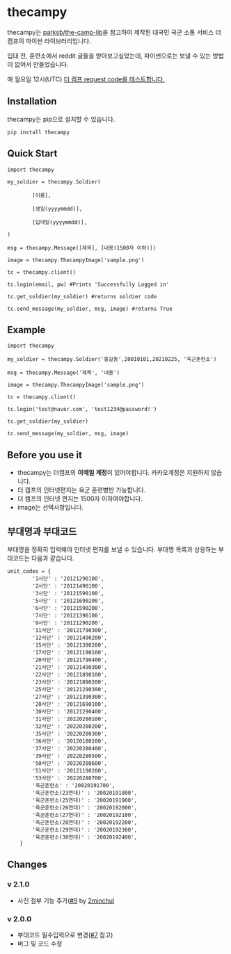 # thecampy

thecampy는 [parksb/the-camp-lib](https://github.com/parksb/the-camp-lib)을 참고하여 제작된 대국민 국군 소통 서비스 더 캠프의 파이썬 라이브러리입니다.

입대 전, 훈련소에서 reddit 글들을 받아보고싶었는데, 파이썬으로는 보낼 수 있는 방법이 없어서 만들었습니다.

매 월요일 12시(UTC) [더 캠프 request code를 테스트합니다.](https://github.com/lewisleedev/thecampy/actions)

## Installation

thecampy는 pip으로 설치할 수 있습니다. 

    pip install thecampy

## Quick Start

    import thecampy

    my_soldier = thecampy.Soldier(

            [이름],

            [생일(yyyymmdd)],

            [입대일(yyyymmdd)],

    )

    msg = thecampy.Message([제목], [내용(1500자 이하)])

    image = thecampy.ThecampyImage('sample.png')

    tc = thecampy.client()

    tc.login(email, pw) #Prints 'Successfully Logged in'

    tc.get_soldier(my_soldier) #returns soldier code

    tc.send_message(my_soldier, msg, image) #returns True

## Example
    import thecampy

    my_soldier = thecampy.Soldier('홍길동',20010101,20210225, '육군훈련소')

    msg = thecampy.Message('제목', '내용')
    
    image = thecampy.ThecampyImage('sample.png')

    tc = thecampy.client()

    tc.login('test@naver.com', 'test1234@password!')

    tc.get_soldier(my_soldier)

    tc.send_message(my_soldier, msg, image)

## Before you use it

 - thecampy는 더캠프의 **이메일 계정**이 있어야합니다. 카카오계정은 지원하지 않습니다.
 - 더 캠프의 인터넷편지는 육군 훈련병만 가능합니다.
 - 더 캠프의 인터넷 편지는 1500자 이하여야합니다.
 - image는 선택사항입니다.

## 부대명과 부대코드

부대명을 정확히 입력해야 인터넷 편지를 보낼 수 있습니다. 부대명 목록과 상응하는 부대코드는 다음과 같습니다.

    unit_codes = {
            '1사단' : '20121290100',
            '2사단' : '20121490100',
            '3사단' : '20121590100',
            '5사단' : '20121690200',
            '6사단' : '20121590200',
            '7사단' : '20121390100',
            '9사단' : '20121290200',
            '11사단' : '20121790300',
            '12사단' : '20121490200',
            '15사단' : '20121390200',
            '17사단' : '20121190100',
            '20사단' : '20121790400',
            '21사단' : '20121490300',
            '22사단' : '20121890100',
            '23사단' : '20121890200',
            '25사단' : '20121290300',
            '27사단' : '20121390300',
            '28사단' : '20121690100',
            '30사단' : '20121290400',
            '31사단' : '20220280100',
            '32사단' : '20220280200',
            '35사단' : '20220280300',
            '36사단' : '20120180100',
            '37사단' : '20220280400',
            '39사단' : '20220280500',
            '50사단' : '20220280600',
            '51사단' : '20121190200',
            '53사단' : '20220280700',
            '육군훈련소' : '20020191700',
            '육군훈련소(23연대)' : '20020191800',
            '육군훈련소(25연대)' : '20020191900',
            '육군훈련소(26연대)' : '20020192000',
            '육군훈련소(27연대)' : '20020192100',
            '육군훈련소(28연대)' : '20020192200',
            '육군훈련소(29연대)' : '20020192300',
            '육군훈련소(30연대)' : '20020192400',
        }

## Changes

### v 2.1.0
- 사진 첨부 기능 추가([#9](https://github.com/lewisleedev/thecampy/pull/9) by [2minchul](https://github.com/2minchul)

### v 2.0.0

- 부대코드 필수입력으로 변경([#7](https://github.com/lewisleedev/thecampy/issues/7) 참고)
- 버그 및 코드 수정